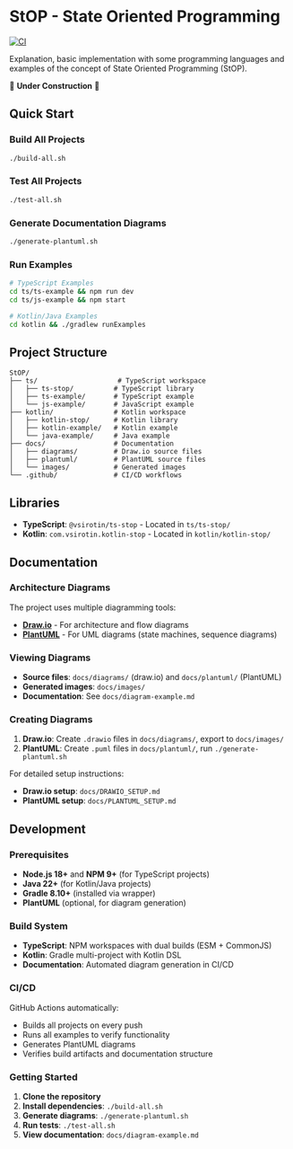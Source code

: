 # StOP - State Oriented Programming

[![CI](https://github.com/vsirotin/StOP/actions/workflows/ci.yml/badge.svg)](https://github.com/vsirotin/StOP/actions/workflows/ci.yml)

Explanation, basic implementation with some programming languages and examples of the concept of State Oriented Programming (StOP).

🚧 **Under Construction** 🚧

## Quick Start

### Build All Projects
```bash
./build-all.sh
```

### Test All Projects
```bash
./test-all.sh
```

### Generate Documentation Diagrams
```bash
./generate-plantuml.sh
```

### Run Examples
```bash
# TypeScript Examples
cd ts/ts-example && npm run dev
cd ts/js-example && npm start

# Kotlin/Java Examples  
cd kotlin && ./gradlew runExamples
```

## Project Structure

```
StOP/
├── ts/                    # TypeScript workspace
│   ├── ts-stop/          # TypeScript library
│   ├── ts-example/       # TypeScript example
│   └── js-example/       # JavaScript example
├── kotlin/               # Kotlin workspace  
│   ├── kotlin-stop/      # Kotlin library
│   ├── kotlin-example/   # Kotlin example
│   └── java-example/     # Java example
├── docs/                 # Documentation
│   ├── diagrams/         # Draw.io source files
│   ├── plantuml/         # PlantUML source files
│   └── images/           # Generated images
└── .github/              # CI/CD workflows
```

## Libraries

- **TypeScript**: `@vsirotin/ts-stop` - Located in `ts/ts-stop/`
- **Kotlin**: `com.vsirotin.kotlin-stop` - Located in `kotlin/kotlin-stop/`

## Documentation

### Architecture Diagrams
The project uses multiple diagramming tools:

- **[Draw.io](https://draw.io)** - For architecture and flow diagrams
- **[PlantUML](https://plantuml.com)** - For UML diagrams (state machines, sequence diagrams)

### Viewing Diagrams
- **Source files**: `docs/diagrams/` (draw.io) and `docs/plantuml/` (PlantUML)
- **Generated images**: `docs/images/`
- **Documentation**: See `docs/diagram-example.md`

### Creating Diagrams
1. **Draw.io**: Create `.drawio` files in `docs/diagrams/`, export to `docs/images/`
2. **PlantUML**: Create `.puml` files in `docs/plantuml/`, run `./generate-plantuml.sh`

For detailed setup instructions:
- **Draw.io setup**: `docs/DRAWIO_SETUP.md`
- **PlantUML setup**: `docs/PLANTUML_SETUP.md`

## Development

### Prerequisites
- **Node.js 18+** and **NPM 9+** (for TypeScript projects)
- **Java 22+** (for Kotlin/Java projects)
- **Gradle 8.10+** (installed via wrapper)
- **PlantUML** (optional, for diagram generation)

### Build System
- **TypeScript**: NPM workspaces with dual builds (ESM + CommonJS)
- **Kotlin**: Gradle multi-project with Kotlin DSL
- **Documentation**: Automated diagram generation in CI/CD

### CI/CD
GitHub Actions automatically:
- Builds all projects on every push
- Runs all examples to verify functionality  
- Generates PlantUML diagrams
- Verifies build artifacts and documentation structure

### Getting Started
1. **Clone the repository**
2. **Install dependencies**: `./build-all.sh`
3. **Generate diagrams**: `./generate-plantuml.sh`
4. **Run tests**: `./test-all.sh`
5. **View documentation**: `docs/diagram-example.md`
